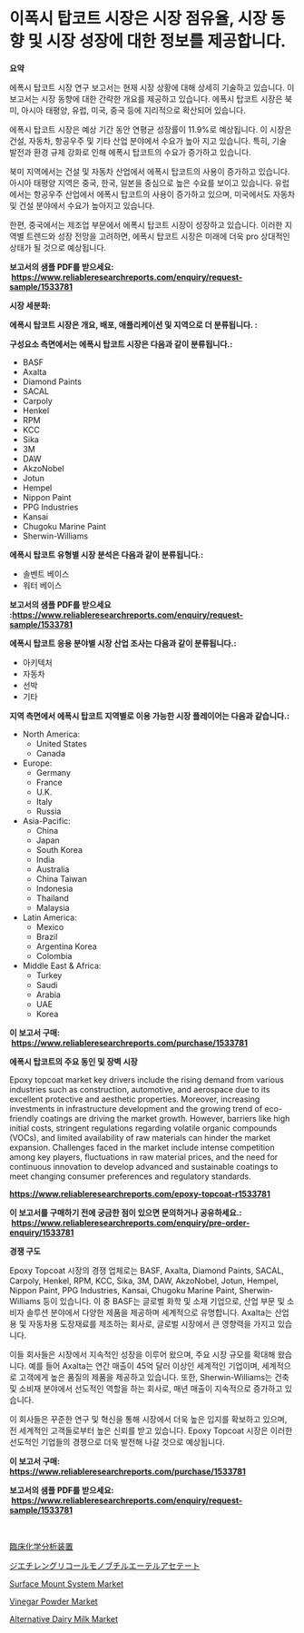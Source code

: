 <p><h1>이폭시 탑코트 시장은 시장 점유율, 시장 동향 및 시장 성장에 대한 정보를 제공합니다.</h1></p><p><strong>요약</strong></p>
<p><p>에폭시 탑코트 시장 연구 보고서는 현재 시장 상황에 대해 상세히 기술하고 있습니다. 이 보고서는 시장 동향에 대한 간략한 개요를 제공하고 있습니다. 에폭시 탑코트 시장은 북미, 아시아 태평양, 유럽, 미국, 중국 등에 지리적으로 확산되어 있습니다.</p><p>에폭시 탑코트 시장은 예상 기간 동안 연평균 성장률이 11.9%로 예상됩니다. 이 시장은 건설, 자동차, 항공우주 및 기타 산업 분야에서 수요가 높아 지고 있습니다. 특히, 기술 발전과 환경 규제 강화로 인해 에폭시 탑코트의 수요가 증가하고 있습니다.</p><p>북미 지역에서는 건설 및 자동차 산업에서 에폭시 탑코트의 사용이 증가하고 있습니다. 아시아 태평양 지역은 중국, 한국, 일본을 중심으로 높은 수요를 보이고 있습니다. 유럽에서는 항공우주 산업에서 에폭시 탑코트의 사용이 증가하고 있으며, 미국에서도 자동차 및 건설 분야에서 수요가 높아지고 있습니다.</p><p>한편, 중국에서는 제조업 부문에서 에폭시 탑코트 시장이 성장하고 있습니다. 이러한 지역별 트렌드와 성장 전망을 고려하면, 에폭시 탑코트 시장은 미래에 더욱 pro 상대적인 상태가 될 것으로 예상됩니다.</p></p>
<p><strong>보고서의 샘플 PDF를 받으세요: &nbsp;<a href="https://www.reliableresearchreports.com/enquiry/request-sample/1533781">https://www.reliableresearchreports.com/enquiry/request-sample/1533781</a></strong></p>
<p><strong>시장 세분화:</strong></p>
<p><strong> 에폭시 탑코트 시장은 개요, 배포, 애플리케이션 및 지역으로 더 분류됩니다. :</strong></p>
<p><strong>구성요소 측면에서는 에폭시 탑코트 시장은 다음과 같이 분류됩니다.:</strong></p>
<p><ul><li>BASF</li><li>Axalta</li><li>Diamond Paints</li><li>SACAL</li><li>Carpoly</li><li>Henkel</li><li>RPM</li><li>KCC</li><li>Sika</li><li>3M</li><li>DAW</li><li>AkzoNobel</li><li>Jotun</li><li>Hempel</li><li>Nippon Paint</li><li>PPG Industries</li><li>Kansai</li><li>Chugoku Marine Paint</li><li>Sherwin-Williams</li></ul></p>
<p><strong> 에폭시 탑코트 유형별 시장 분석은 다음과 같이 분류됩니다.:</strong></p>
<p><ul><li>솔벤트 베이스</li><li>워터 베이스</li></ul></p>
<p><strong>보고서의 샘플 PDF를 받으세요 :<a href="https://www.reliableresearchreports.com/enquiry/request-sample/1533781">https://www.reliableresearchreports.com/enquiry/request-sample/1533781</a></strong></p>
<p><strong> 에폭시 탑코트 응용 분야별 시장 산업 조사는 다음과 같이 분류됩니다.:</strong></p>
<p><ul><li>아키텍처</li><li>자동차</li><li>선박</li><li>기타</li></ul></p>
<p><strong>지역 측면에서 에폭시 탑코트 지역별로 이용 가능한 시장 플레이어는 다음과 같습니다.:</strong></p>
<p><ul>
    <li>
        North America:
        <ul>
            <li>United States</li>
            <li>Canada</li>
        </ul>
    </li>
    <li>
        Europe:
        <ul>
            <li>Germany</li>
            <li>France</li>
            <li>U.K.</li>
            <li>Italy</li>
            <li>Russia</li>
        </ul>
    </li>
    <li>
        Asia-Pacific:
        <ul>
            <li>China</li>
            <li>Japan</li>
            <li>South Korea</li>
            <li>India</li>
            <li>Australia</li>
            <li>China Taiwan</li>
            <li>Indonesia</li>
            <li>Thailand</li>
            <li>Malaysia</li>
        </ul>
    </li>
    <li>
        Latin America:
        <ul>
            <li>Mexico</li>
            <li>Brazil</li>
            <li>Argentina Korea</li>
            <li>Colombia</li>
        </ul>
    </li>
    <li>
        Middle East & Africa:
        <ul>
            <li>Turkey</li>
            <li>Saudi</li>
            <li>Arabia</li>
            <li>UAE</li>
            <li>Korea</li>
        </ul>
    </li>
    </ul></p>
<p><strong>이 보고서 구매: &nbsp;<a href="https://www.reliableresearchreports.com/purchase/1533781">https://www.reliableresearchreports.com/purchase/1533781</a></strong></p>
<p><strong>에폭시 탑코트의 주요 동인 및 장벽 시장</strong></p>
<p><p>Epoxy topcoat market key drivers include the rising demand from various industries such as construction, automotive, and aerospace due to its excellent protective and aesthetic properties. Moreover, increasing investments in infrastructure development and the growing trend of eco-friendly coatings are driving the market growth. However, barriers like high initial costs, stringent regulations regarding volatile organic compounds (VOCs), and limited availability of raw materials can hinder the market expansion. Challenges faced in the market include intense competition among key players, fluctuations in raw material prices, and the need for continuous innovation to develop advanced and sustainable coatings to meet changing consumer preferences and regulatory standards.</p></p>
<p><strong><a href="https://www.reliableresearchreports.com/epoxy-topcoat-r1533781">https://www.reliableresearchreports.com/epoxy-topcoat-r1533781</a></strong></p>
<p><strong>이 보고서를 구매하기 전에 궁금한 점이 있으면 문의하거나 공유하세요.: &nbsp;<a href="https://www.reliableresearchreports.com/enquiry/pre-order-enquiry/1533781">https://www.reliableresearchreports.com/enquiry/pre-order-enquiry/1533781</a></strong></p>
<p><strong>경쟁 구도</strong></p>
<p><p>Epoxy Topcoat 시장의 경쟁 업체로는 BASF, Axalta, Diamond Paints, SACAL, Carpoly, Henkel, RPM, KCC, Sika, 3M, DAW, AkzoNobel, Jotun, Hempel, Nippon Paint, PPG Industries, Kansai, Chugoku Marine Paint, Sherwin-Williams 등이 있습니다. 이 중 BASF는 글로벌 화학 및 소재 기업으로, 산업 부문 및 소비자 솔루션 분야에서 다양한 제품을 제공하며 세계적으로 유명합니다. Axalta는 산업용 및 자동차용 도장재료를 제조하는 회사로, 글로벌 시장에서 큰 영향력을 가지고 있습니다.</p><p>이들 회사들은 시장에서 지속적인 성장을 이루어 왔으며, 주요 시장 규모를 확대해 왔습니다. 예를 들어 Axalta는 연간 매출이 45억 달러 이상인 세계적인 기업이며, 세계적으로 고객에게 높은 품질의 제품을 제공하고 있습니다. 또한, Sherwin-Williams는 건축 및 소비재 분야에서 선도적인 역할을 하는 회사로, 매년 매출이 지속적으로 증가하고 있습니다.</p><p>이 회사들은 꾸준한 연구 및 혁신을 통해 시장에서 더욱 높은 입지를 확보하고 있으며, 전 세계적인 고객들로부터 높은 신뢰를 받고 있습니다. Epoxy Topcoat 시장은 이러한 선도적인 기업들의 경쟁으로 더욱 발전해 나갈 것으로 예상됩니다.</p></p>
<p><strong>이 보고서 구매: &nbsp; <a href="https://www.reliableresearchreports.com/purchase/1533781">https://www.reliableresearchreports.com/purchase/1533781</a></strong></p>
<p><strong>보고서의 샘플 PDF를 받으세요: &nbsp;<a href="https://www.reliableresearchreports.com/enquiry/request-sample/1533781">https://www.reliableresearchreports.com/enquiry/request-sample/1533781</a></strong><strong></strong></p>
<p>&nbsp;</p>
<p><p><a href="https://medium.com/@vedakuvlis2023/%E8%87%A8%E5%BA%8A%E5%8C%96%E5%AD%A6%E5%88%86%E6%9E%90%E8%A3%85%E7%BD%AE%E5%B8%82%E5%A0%B4%E3%81%AE%E3%82%B7%E3%82%A7%E3%82%A2%E3%81%AE%E6%8E%A8%E7%A7%BB%E3%82%84%E5%B8%82%E5%A0%B4%E6%88%90%E9%95%B7%E5%8B%95%E5%90%912024%E5%B9%B4%E3%81%8B%E3%82%892031%E5%B9%B4%E3%81%BE%E3%81%A7-d261fb93ee5a">臨床化学分析装置</a></p><p><a href="https://github.com/efcvopdgkdx128/Market-Research-Report-List-1/blob/main/452927518898.md">ジエチレングリコールモノブチルエーテルアセテート</a></p><p><a href="https://view.publitas.com/reportprime-1/global-surface-mount-system-market-size-and-market-trends-insights-and-projections-from-2024-to-2031/">Surface Mount System Market</a></p><p><a href="https://github.com/Sherrillcrooksxa8i18ucf2m/Market-Research-Report-List-1/blob/main/vinegar-powder-market.md">Vinegar Powder Market</a></p><p><a href="https://github.com/derrinmiltonellis35gcl/Market-Research-Report-List-2/blob/main/alternative-dairy-milk-market.md">Alternative Dairy Milk Market</a></p></p>